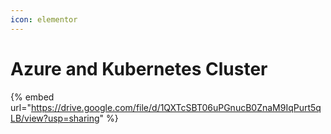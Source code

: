 ```yaml
---
icon: elementor
---
```


# Azure and Kubernetes Cluster



{% embed url="https://drive.google.com/file/d/1QXTcSBT06uPGnucB0ZnaM9IqPurt5qLB/view?usp=sharing" %}
